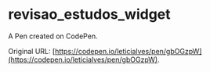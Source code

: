 # revisao_estudos_widget

A Pen created on CodePen.

Original URL: [https://codepen.io/leticialves/pen/gbOGzpW](https://codepen.io/leticialves/pen/gbOGzpW).

